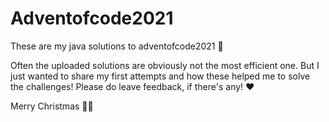# Adventofcode2021
These are my java solutions to adventofcode2021 🎄

Often the uploaded solutions are obviously not the most efficient one. But I just wanted to share my first attempts and how these helped me to solve the challenges!
Please do leave feedback, if there's any! ❤️

Merry Christmas 🎅🏼
